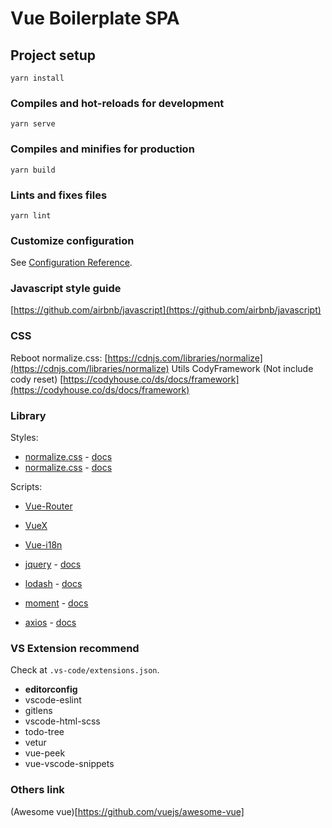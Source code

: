 # Vue Boilerplate SPA

## Project setup

```
yarn install
```

### Compiles and hot-reloads for development

```
yarn serve
```

### Compiles and minifies for production

```
yarn build
```

### Lints and fixes files

```
yarn lint
```

### Customize configuration

See [Configuration Reference](https://cli.vuejs.org/config/).

### Javascript style guide

[https://github.com/airbnb/javascript](https://github.com/airbnb/javascript)

### CSS

Reboot normalize.css: [https://cdnjs.com/libraries/normalize](https://cdnjs.com/libraries/normalize)
Utils CodyFramework (Not include cody reset) [https://codyhouse.co/ds/docs/framework](https://codyhouse.co/ds/docs/framework)

### Library

Styles:

- [normalize.css](https://cdnjs.cloudflare.com/ajax/libs/normalize/8.0.1/normalize.min.css) - [docs](https://github.com/necolas/normalize.css)
- [normalize.css](https://cdnjs.cloudflare.com/ajax/libs/normalize/8.0.1/normalize.min.css) - [docs](https://github.com/necolas/normalize.css)

Scripts:

- [Vue-Router](https://router.vuejs.org/)
- [VueX](https://vuex.vuejs.org/)
- [Vue-i18n](https://www.npmjs.com/package/vue-i18n)

- [jquery](https://cdnjs.cloudflare.com/ajax/libs/jquery/3.5.1/jquery.min.js) - [docs](https://api.jquery.com/)
- [lodash](https://cdnjs.cloudflare.com/ajax/libs/lodash.js/4.17.15/lodash.min.js) - [docs](https://lodash.com/docs/4.17.15)
- [moment](https://cdnjs.cloudflare.com/ajax/libs/moment.js/2.25.3/moment.min.js) - [docs](https://momentjs.com/docs/)
- [axios](https://cdnjs.cloudflare.com/ajax/libs/axios/0.19.2/axios.min.js) - [docs](https://github.com/axios/axios)

### VS Extension recommend

Check at `.vs-code/extensions.json`.

- **editorconfig**
- vscode-eslint
- gitlens
- vscode-html-scss
- todo-tree
- vetur
- vue-peek
- vue-vscode-snippets

### Others link

(Awesome vue)[https://github.com/vuejs/awesome-vue]
